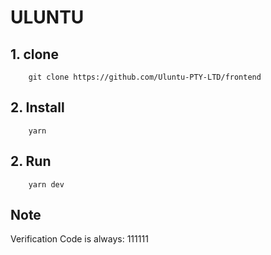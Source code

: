 # ULUNTU

## 1. clone 
```
    git clone https://github.com/Uluntu-PTY-LTD/frontend
```

## 2. Install 

```
    yarn
```

## 2.  Run

```
    yarn dev
```

## Note
Verification Code is always: 111111